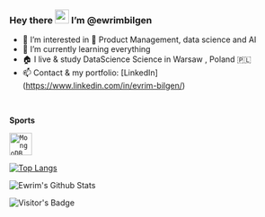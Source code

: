 ### Hey there <img src="https://media.giphy.com/media/hvRJCLFzcasrR4ia7z/giphy.gif" width="25px"> I’m @ewrimbilgen

- 🌟 I’m interested in 📱 Product Management, data science and AI
- 🔆 I’m currently learning everything
- 🏠 I live & study DataScience Science in Warsaw , Poland 🇵🇱
- 📫 Contact & my portfolio: [LinkedIn] (https://www.linkedin.com/in/evrim-bilgen/)


<br />

**Sports**


<code><img height="40" title="MongoDB" src="https://github.com/erenberkaydinc/erenberkaydinc/blob/master/MongoDB-Icon-logo.svg"></code>






[![Top Langs](https://github-readme-stats.vercel.app/api/top-langs/?username=ewrimbilgen)](https://github.com/ewrimbilgen/github-readme-stats)

![Ewrim's Github Stats](https://github-readme-stats.vercel.app/api?username=ewrimbilgen&count_private=true&show_icons=true&include_all_commits=true)

![Visitor's Badge](https://visitor-badge.glitch.me/badge?page_id=ewrimbilgen)
